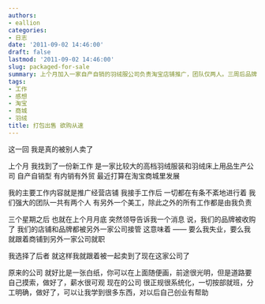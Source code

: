 ```yaml
---
authors:
- eallion
categories:
- 日志
date: '2011-09-02 14:46:00'
draft: false
lastmod: '2011-09-02 14:46:00'
slug: packaged-for-sale
summary: 上个月加入一家自产自销的羽绒服公司负责淘宝店铺推广，团队仅两人。三周后品牌被收购，选择跟随店铺转入新公司。原公司充满自主发展空间但需摸索，新公司体系完善分工明确，利于积累经验为未来创业铺路！
tags:
- 工作
- 感想
- 淘宝
- 商城
- 羽绒
title: 打包出售 欲购从速
---
```

这一回
我是真的被别人卖了

上个月
我找到了一份新工作
是一家比较大的高档羽绒服装和羽绒床上用品生产公司
自产自销型
有内销有外贸
最近打算在淘宝商城里发展

我的主要工作内容就是推广经营店铺
我接手工作后
一切都在有条不紊地进行着
我们强大的团队一共有两个人
有另外一个美工，除此之外的所有工作都是由我负责

三个星期之后
也就在上个月月底
突然领导告诉我一个消息
说，我们的品牌被收购了
我们的店铺和品牌都被另外一家公司接管
这意味着 ——
要么我失业，要么我就跟着商铺到另外一家公司就职

我选择了后者
就这样我就跟着被一起卖到了现在这家公司了

原来的公司
就好比是一张白纸，你可以在上面随便画，前途很光明，但是道路要自己摸索，做好了，薪水很可观
现在的公司
很正规很系统化，一切按部就班，分工明确，做好了，可以让我学到很多东西，对以后自己创业有帮助